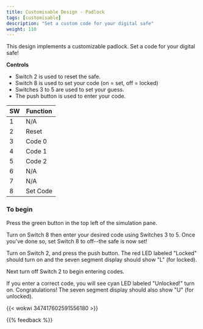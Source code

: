```yaml
---
title: Customisable Design - Padlock
tags: [customisable]
description: "Set a custom code for your digital safe"
weight: 110
---
```


This design implements a customizable padlock. Set a code for your digital safe!

**Controls**
* Switch 2 is used to reset the safe. 
* Switch 8 is used to set your code (on = set, off = locked)
* Switches 3 to 5 are used to set your guess.
* The push button is used to enter your code.


| SW      | Function| 
|---------|---------|
| 1       | N/A     | 
| 2       | Reset   | 
| 3       | Code 0  |
| 4       | Code 1  | 
| 5       | Code 2  | 
| 6       | N/A     |
| 7       | N/A     | 
| 8       | Set Code| 

### To begin

Press the green button in the top left of the simulation pane. 

Turn on Switch 8 then enter your desired code using Switches 3 to 5. Once you've done so, set Switch 8 to off--the safe is now set!

Turn on Switch 2, and press the push button. The red LED labeled "Locked" should turn on and the seven segment display should show "L" (for locked).

Next turn off Switch 2 to begin entering codes.  

If you enter a correct code, you will see cyan LED labeled "Unlocked!" turn on. Congratulations! The seven segment display should also show "U" (for unlocked).

{{< wokwi 347417602591556180 >}}
<br>

{{% feedback %}}
